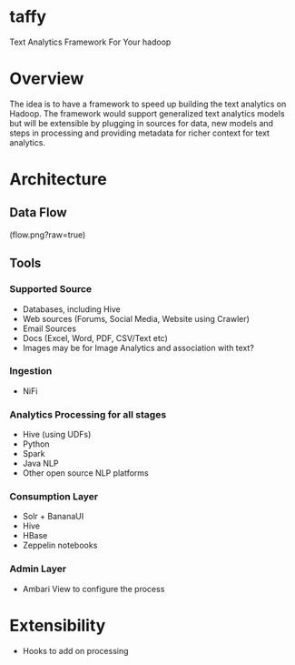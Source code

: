 # taffy
Text Analytics Framework For Your hadoop

# Overview
The idea is to have a framework to speed up building the text analytics on Hadoop. The framework would support generalized text analytics models but will be extensible by plugging in sources for data, new models and steps in processing and providing metadata for richer context for text analytics. 

# Architecture 

## Data Flow 

(flow.png?raw=true)

## Tools 

### Supported Source 
* Databases, including Hive
* Web sources (Forums, Social Media, Website using Crawler) 
* Email Sources
* Docs (Excel, Word, PDF, CSV/Text etc) 
* Images may be for Image Analytics and association with text?

### Ingestion 
* NiFi 

### Analytics Processing for all stages 
* Hive (using UDFs) 
* Python
* Spark
* Java NLP
* Other open source NLP platforms

### Consumption Layer
* Solr + BananaUI 
* Hive 
* HBase 
* Zeppelin notebooks 

### Admin Layer 
* Ambari View to configure the process

# Extensibility 

* Hooks to add on processing 
